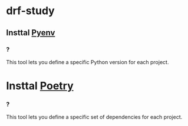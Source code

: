 # drf-study
## Insttal [Pyenv](https://github.com/pyenv/pyenv)
### ?
This tool lets you define a specific Python version for each project.

# Insttal  [Poetry](https://python-poetry.org/)
### ?
This tool lets you define a specific set of dependencies for each project.
